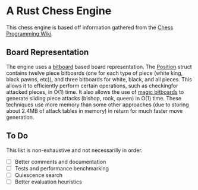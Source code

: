 # A Rust Chess Engine
This chess engine is based off information gathered from the [Chess Programming Wiki](https://www.chessprogramming.org/Main_Page).

## Board Representation
The engine uses a [bitboard](https://www.chessprogramming.org/Bitboards) based board representation. The [Position](arce_lib/src/position.rs) struct contains twelve piece bitboards (one for each type of piece (white king, black pawns, etc)), and three bitboards for white, black, and all pieces. This allows it to efficiently perform certain operations, such as checkingfor attacked pieces, in O(1) time. It also allows the use of [magic bitboards](https://www.chessprogramming.org/Magic_Bitboards) to generate sliding piece attacks (bishop, rook, queen) in O(1) time. These techniques use more memory than some other approaches (due to storing about 2.4MB of attack tables in memory) in return for much faster move generation.

## To Do
This list is non-exhaustive and not necessarilly in order.

 - [ ] Better comments and documentation
 - [ ] Tests and performance benchmarking
 - [ ] Quiescence search
 - [ ] Better evaluation heuristics
